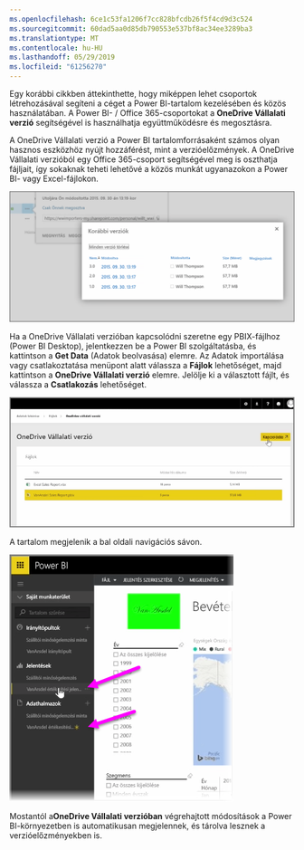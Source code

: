 ```yaml
---
ms.openlocfilehash: 6ce1c53fa1206f7cc828bfcdb26f5f4cd9d3c524
ms.sourcegitcommit: 60dad5aa0d85db790553e537bf8ac34ee3289ba3
ms.translationtype: MT
ms.contentlocale: hu-HU
ms.lasthandoff: 05/29/2019
ms.locfileid: "61256270"
---
```

Egy korábbi cikkben áttekinthette, hogy miképpen lehet csoportok létrehozásával segíteni a céget a Power BI-tartalom kezelésében és közös használatában. A Power BI- / Office 365-csoportokat a **OneDrive Vállalati verzió** segítségével is használhatja együttműködésre és megosztásra.

A OneDrive Vállalati verzió a Power BI tartalomforrásaként számos olyan hasznos eszközhöz nyújt hozzáférést, mint a verzióelőzmények. A OneDrive Vállalati verzióból egy Office 365-csoport segítségével meg is oszthatja fájljait, így sokaknak teheti lehetővé a közös munkát ugyanazokon a Power BI- vagy Excel-fájlokon.

![](media/6-4a-integrate-onedrive-for-business/6-4a_1.png)

Ha a OneDrive Vállalati verzióban kapcsolódni szeretne egy PBIX-fájlhoz (Power BI Desktop), jelentkezzen be a Power BI szolgáltatásba, és kattintson a **Get Data** (Adatok beolvasása) elemre. Az Adatok importálása vagy csatlakoztatása menüpont alatt válassza a **Fájlok** lehetőséget, majd kattintson a **OneDrive Vállalati verzió** elemre. Jelölje ki a választott fájlt, és válassza a **Csatlakozás** lehetőséget.

![](media/6-4a-integrate-onedrive-for-business/6-4a_2.png)

A tartalom megjelenik a bal oldali navigációs sávon.

![](media/6-4a-integrate-onedrive-for-business/6-4a_3.png)

Mostantól a**OneDrive Vállalati verzióban** végrehajtott módosítások a Power BI-környezetben is automatikusan megjelennek, és tárolva lesznek a verzióelőzményekben is.

